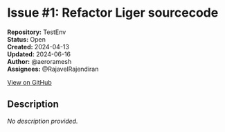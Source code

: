 # Issue #1: Refactor Liger sourcecode

**Repository:** TestEnv  
**Status:** Open  
**Created:** 2024-04-13  
**Updated:** 2024-06-16  
**Author:** @aeroramesh  
**Assignees:** @RajavelRajendiran  

[View on GitHub](https://github.com/Simtestlab/TestEnv/issues/1)

## Description

*No description provided.*